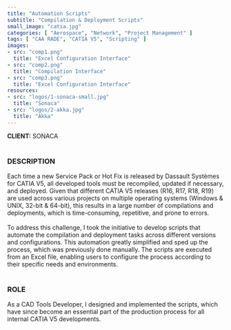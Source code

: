 ```yaml
---
title: "Automation Scripts"
subtitle: "Compilation & Deployment Scripts"
small_image: "catia.jpg"
categories: [ "Aerospace", "Network", "Project Management" ]
tags: [ "CAA RADE", "CATIA V5", "Scripting" ]
images:
- src: "comp1.png"
  title: "Excel Configuration Interface"
- src: "comp2.png"
  title: "Compilation Interface"
- src: "comp3.png"
  title: "Excel Configuration Interface"
resources:
- src: "logos/1-sonaca-small.jpg"
  title: "Sonaca"
- src: "logos/2-akka.jpg"
  title: "Akka"
---
```


<b>CLIENT:</b> SONACA<br>
<br>

<h3>DESCRIPTION</h3>
Each time a new Service Pack or Hot Fix is released by Dassault Systèmes for CATIA V5, all developed tools must be recompiled, updated if necessary, and deployed. Given that different CATIA V5 releases (R16, R17, R18, R19) are used across various projects on multiple operating systems (Windows & UNIX, 32-bit & 64-bit), this results in a large number of compilations and deployments, which is time-consuming, repetitive, and prone to errors.<br>
<br>
To address this challenge, I took the initiative to develop scripts that automate the compilation and deployment tasks across different versions and configurations. This automation greatly simplified and sped up the process, which was previously done manually. The scripts are executed from an Excel file, enabling users to configure the process according to their specific needs and environments.<br>
<br>

<h3>ROLE</h3>
As a CAD Tools Developer, I designed and implemented the scripts, which have since become an essential part of the production process for all internal CATIA V5 developments.<br>
